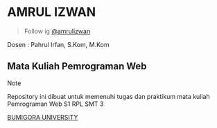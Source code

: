 # AMRUL IZWAN

> Follow ig [@amrulizwan](https://instagram.com/amrulizwan)

Dosen : Pahrul Irfan, S.Kom, M.Kom

## Mata Kuliah Pemrograman Web

> [!NOTE]
> Repository ini dibuat untuk memenuhi tugas dan praktikum mata kuliah Pemrograman Web S1 RPL SMT 3

[BUMIGORA UNIVERSITY](https://universitasbumigora.ac.id)
